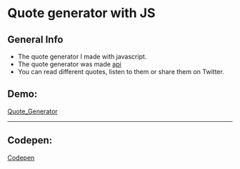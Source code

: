# Quote generator with JS

## General Info
 * The quote generator I made with javascript. 
 * The quote generator was made [api](https://api.quotable.io/random)
 * You can read different quotes, listen to them or share them on Twitter.

## Demo:
[Quote_Generator](https://aylinyildiz.github.io/quote-generator/)

---------------------------------------------------------------------------------------------

## Codepen:
[Codepen](https://codepen.io/aylinyildiz/pen/YzprgQO)
